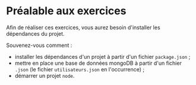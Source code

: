 # Préalable aux exercices

Afin de réaliser ces exercices, vous aurez besoin d'installer les dépendances du projet.

Souvenez-vous comment :
* installer les dépendances d'un projet à partir d'un fichier `package.json` ;
* mettre en place une base de données mongoDB à partir d'un fichier `.json` (le fichier `utilisateurs.json` en l'occurrence) ;
* démarrer un projet `node`.